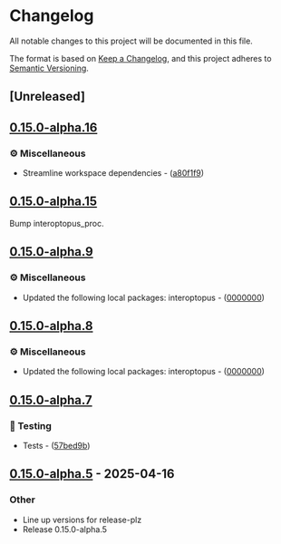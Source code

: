 # Changelog

All notable changes to this project will be documented in this file.

The format is based on [Keep a Changelog](https://keepachangelog.com/en/1.0.0/),
and this project adheres to [Semantic Versioning](https://semver.org/spec/v2.0.0.html).

## [Unreleased]

## [0.15.0-alpha.16](https://github.com/ralfbiedert/interoptopus/compare/interoptopus_backend_c-v0.15.0-alpha.15...interoptopus_backend_c-v0.15.0-alpha.16)

### ⚙️ Miscellaneous


- Streamline workspace dependencies - ([a80f1f9](https://github.com/ralfbiedert/interoptopus/commit/a80f1f907721ca9108821f263db64947f47a7f9d))


## [0.15.0-alpha.15](https://github.com/ralfbiedert/interoptopus/compare/interoptopus_backend_c-v0.15.0-alpha.14...interoptopus_backend_c-v0.15.0-alpha.15)

Bump interoptopus_proc.

## [0.15.0-alpha.9](https://github.com/ralfbiedert/interoptopus/compare/interoptopus_backend_c-v0.15.0-alpha.8...interoptopus_backend_c-v0.15.0-alpha.9)

### ⚙️ Miscellaneous


- Updated the following local packages: interoptopus - ([0000000](https://github.com/ralfbiedert/interoptopus/commit/0000000))


## [0.15.0-alpha.8](https://github.com/ralfbiedert/interoptopus/compare/interoptopus_backend_c-v0.15.0-alpha.7...interoptopus_backend_c-v0.15.0-alpha.8)

### ⚙️ Miscellaneous


- Updated the following local packages: interoptopus - ([0000000](https://github.com/ralfbiedert/interoptopus/commit/0000000))


## [0.15.0-alpha.7](https://github.com/ralfbiedert/interoptopus/compare/interoptopus_backend_c-v0.15.0-alpha.6...interoptopus_backend_c-v0.15.0-alpha.7)

### 🧪 Testing


- Tests - ([57bed9b](https://github.com/ralfbiedert/interoptopus/commit/57bed9b5aaaae82864b25d140558ac2fe31dcd7d))


## [0.15.0-alpha.5](https://github.com/ralfbiedert/interoptopus/compare/interoptopus_backend_c-v0.15.0-alpha.4...interoptopus_backend_c-v0.15.0-alpha.5) - 2025-04-16

### Other

- Line up versions for release-plz
- Release 0.15.0-alpha.5
